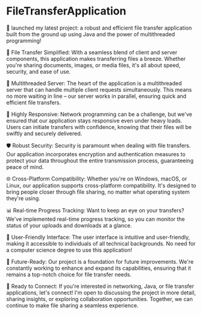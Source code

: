 # FileTransferApplication

🚀 launched my latest project: a robust and efficient file transfer application built from the ground up using Java and the power of multithreaded programming!

📂 File Transfer Simplified: With a seamless blend of client and server components, this application makes transferring files a breeze. Whether you're sharing documents, images, or media files, it's all about speed, security, and ease of use.

🔗 Multithreaded Server: The heart of the application is a multithreaded server that can handle multiple client requests simultaneously. This means no more waiting in line – our server works in parallel, ensuring quick and efficient file transfers.

📡 Highly Responsive: Network programming can be a challenge, but we've ensured that our application stays responsive even under heavy loads. Users can initiate transfers with confidence, knowing that their files will be swiftly and securely delivered.

🛡️ Robust Security: Security is paramount when dealing with file transfers. Our application incorporates encryption and authentication measures to protect your data throughout the entire transmission process, guaranteeing peace of mind.

🌐 Cross-Platform Compatibility: Whether you're on Windows, macOS, or Linux, our application supports cross-platform compatibility. It's designed to bring people closer through file sharing, no matter what operating system they're using.

📊 Real-time Progress Tracking: Want to keep an eye on your transfers? We've implemented real-time progress tracking, so you can monitor the status of your uploads and downloads at a glance.

🎯 User-Friendly Interface: The user interface is intuitive and user-friendly, making it accessible to individuals of all technical backgrounds. No need for a computer science degree to use this application!

🚧 Future-Ready: Our project is a foundation for future improvements. We're constantly working to enhance and expand its capabilities, ensuring that it remains a top-notch choice for file transfer needs.

🌟 Ready to Connect: If you're interested in networking, Java, or file transfer applications, let's connect! I'm open to discussing the project in more detail, sharing insights, or exploring collaboration opportunities. Together, we can continue to make file sharing a seamless experience.

